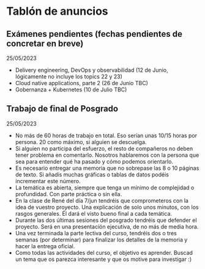 # Tablón de anuncios

## Exámenes pendientes (fechas pendientes de concretar en breve)
25/05/2023

* Delivery engineering, DevOps y observabilidad (12 de Junio, lógicamente no incluye los topics 22 y 23)
* Cloud native applications, parte 2 (26 de Junio TBC)
* Gobernanza + Kubernetes (10 de Julio TBC)

## Trabajo de final de Posgrado
25/05/2023

* No más de 60 horas de trabajo en total. Eso serían unas 10/15 horas por persona. 20 como máximo, si alguien se descuelga.
* Si alguien no participa del esfuerzo, el resto de compañeros no deben tener problema en comentarlo. Nosotros hablaremos con la persona que sea para entender qué ha pasado y cómo podemos orientarlo.
* Es necesario entregar una memoria que no sobrepase las 8 o 10 páginas de texto. Si añadís muchas gráficas o tablas de datos podéis incrementar este número.
* La temática es abierta, siempre que tenga un mínimo de complejidad o profundidad. Con parte práctica o sin ella.
* En la clase de René del día 7/jun tendréis que comprometeros con la idea de vuestro proyecto. Una explicación de solo unos minutos, con los rasgos generales. Él dará el visto bueno final a cada temática.
* Durante las dos últimas sesiones del posgrado tendréis que defender el proyecto. Será en una presentación ejecutiva, de no más de media hora.
* Una vez terminada la parte lectiva del curso, tendréis dos o tres semanas (por determinar) para finalizar los detalles de la memoria y hacer la entrega oficial.
* Como todas las actividades del curso, el objetivo es aprender. Buscad un tema que os parezca interesante y que os motive para investigar :)

